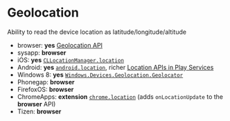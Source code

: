 # Geolocation
Ability to read the device location as latitude/longitude/altitude

* browser: **yes** [Geolocation API](http://www.w3.org/TR/geolocation-API/)
* sysapp: **browser**
* iOS: **yes** [`CLLocationManager.location`](https://developer.apple.com/library/ios/documentation/CoreLocation/Reference/CLLocationManager_Class/CLLocationManager/CLLocationManager.html)
* Android: **yes** [`android.location`](http://developer.android.com/reference/android/location/package-summary.html), richer [Location APIs in Play Services](http://developer.android.com/google/play-services/location.html)
* Windows 8: **yes** [`Windows.Devices.Geolocation.Geolocator`](http://msdn.microsoft.com/en-US/library/windows/apps/windows.devices.geolocation.geolocator)
* Phonegap: **browser**
* FirefoxOS: **browser**
* ChromeApps: **extension** [`chrome.location`](http://developer.chrome.com/extensions/location) (adds `onLocationUpdate` to the **browser** API)
* Tizen: **browser**
